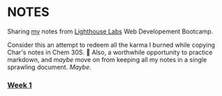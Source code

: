 # NOTES

Sharing [my](https://github.com/teknoboten) notes from [Lighthouse Labs](https://www.lighthouselabs.ca/) Web Developement Bootcamp. 

Consider this an attempt to redeem all the karma I burned while copying Char's notes in Chem 30S. :test_tube: Also, a worthwhile opportunity to practice markdown, and *maybe* move on from keeping all my notes in a single sprawling document. *Maybe*.

### [Week 1](/Week_1)

